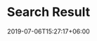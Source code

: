---
title: "Search Result"
date: 2019-07-06T15:27:17+06:00
draft: false
description : "this is meta description"
---